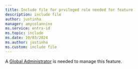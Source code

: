 ```yaml
---
title: Include file for prvileged role needed for feature
description: include file
author: justinha
manager: amycolannino
ms.service: entra-id
ms.topic: include
ms.date: 10/03/2024
ms.author: justinha
ms.custom: include file
---
```


A [Global Administrator](~/identity/role-based-access-control/permissions-reference.md#global-administrator) is needed to manage this feature. 